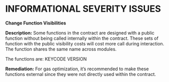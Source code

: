 # INFORMATIONAL SEVERITY ISSUES

**Change Function Visibilities**

**Description:**
 Some functions in the contract are designed with a public function without being called internally within the contract. These sets of function with the public visibility costs will cost more call during interaction. The function shares the same name across modules. 

The functions are:
KEYCODE
VERSION

**Remediation:**
 For gas optimization, it’s recommended to make these functions external since they were not directly used within the contract. 